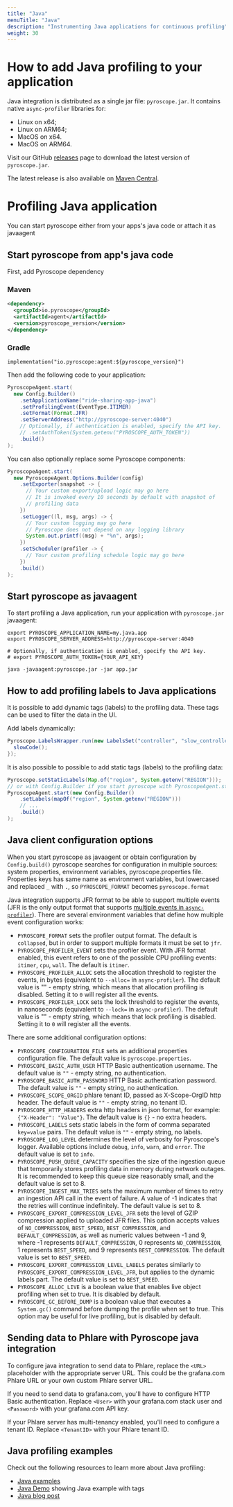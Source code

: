 ```yaml
---
title: "Java"
menuTitle: "Java"
description: "Instrumenting Java applications for continuous profiling"
weight: 30
---
```


# How to add Java profiling to your application

Java integration is distributed as a single jar file: `pyroscope.jar`. It contains native `async-profiler` libraries for:

* Linux on x64;
* Linux on ARM64;
* MacOS on x64.
* MacOS on ARM64.

Visit our GitHub [releases](https://github.com/pyroscope-io/pyroscope-java/releases) page to download the latest version of `pyroscope.jar`.

The latest release is also available on [Maven Central](https://search.maven.org/artifact/io.pyroscope/agent).

# Profiling Java application

You can start pyroscope either from your apps's java code or attach it as javaagent

## Start pyroscope from app's java code
First, add Pyroscope dependency

### Maven
```xml
<dependency>
  <groupId>io.pyroscope</groupId>
  <artifactId>agent</artifactId>
  <version>pyroscope_version</version>
</dependency>
```

### Gradle
```shell
implementation("io.pyroscope:agent:${pyroscope_version}")
```

Then add the following code to your application:
```java
PyroscopeAgent.start(
  new Config.Builder()
    .setApplicationName("ride-sharing-app-java")
    .setProfilingEvent(EventType.ITIMER)
    .setFormat(Format.JFR)
    .setServerAddress("http://pyroscope-server:4040")
    // Optionally, if authentication is enabled, specify the API key.
    // .setAuthToken(System.getenv("PYROSCOPE_AUTH_TOKEN"))
    .build()
);
```

You can also optionally replace some Pyroscope components:
```java
PyroscopeAgent.start(
  new PyroscopeAgent.Options.Builder(config)
    .setExporter(snapshot -> {
      // Your custom export/upload logic may go here
      // It is invoked every 10 seconds by default with snapshot of 
      // profiling data
    })
    .setLogger((l, msg, args) -> {
      // Your custom logging may go here
      // Pyroscope does not depend on any logging library
      System.out.printf((msg) + "%n", args);
    })
    .setScheduler(profiler -> {
      // Your custom profiling schedule logic may go here
    })
    .build()
);
```

## Start pyroscope as javaagent
To start profiling a Java application, run your application with `pyroscope.jar` javaagent:

```shell
export PYROSCOPE_APPLICATION_NAME=my.java.app
export PYROSCOPE_SERVER_ADDRESS=http://pyroscope-server:4040

# Optionally, if authentication is enabled, specify the API key.
# export PYROSCOPE_AUTH_TOKEN={YOUR_API_KEY}

java -javaagent:pyroscope.jar -jar app.jar
```

## How to add profiling labels to Java applications

It is possible to add dynamic tags (labels) to the profiling data. These tags can be used to filter the data in the UI.

Add labels dynamically:
```java
Pyroscope.LabelsWrapper.run(new LabelsSet("controller", "slow_controller"), () -> {
  slowCode();
});
```

It is also possible to possible to add static tags (labels) to the profiling data:

```java
Pyroscope.setStaticLabels(Map.of("region", System.getenv("REGION")));
// or with Config.Builder if you start pyroscope with PyroscopeAgent.start
PyroscopeAgent.start(new Config.Builder()
    .setLabels(mapOf("region", System.getenv("REGION")))
    // ...
    .build()
);
```

## Java client configuration options

When you start pyroscope as javaagent or obtain configuration by `Config.build()` pyroscope searches 
for configuration in multiple sources: system properties, environment variables, pyroscope.properties file. Properties keys has same name as environment variables, but lowercased and replaced `_` with `.`, so `PYROSCOPE_FORMAT` becomes `pyroscope.format`

Java integration supports JFR format to be able to support multiple events (JFR is the only output format that supports [multiple events in `async-profiler`](https://github.com/jvm-profiling-tools/async-profiler#multiple-events)). There are several environment variables that define how multiple event configuration works:

* `PYROSCOPE_FORMAT` sets the profiler output format. The default is `collapsed`, but in order to support multiple formats it must be set to `jfr`.
* `PYROSCOPE_PROFILER_EVENT` sets the profiler event. With JFR format enabled, this event refers to one of the possible CPU profiling events: `itimer`, `cpu`, `wall`. The default is `itimer`.
* `PYROSCOPE_PROFILER_ALLOC` sets the allocation threshold to register the events, in bytes (equivalent to `--alloc=` in `async-profiler`). The default value is "" - empty string, which means that allocation profiling is disabled. Setting it to `0` will register all the events.
* `PYROSCOPE_PROFILER_LOCK` sets the lock threshold to register the events, in nanoseconds (equivalent to `--lock=` in `async-profiler`). The default value is "" - empty string, which means that lock profiling is disabled. Setting it to `0` will register all the events.

There are some additional configuration options:

* `PYROSCOPE_CONFIGURATION_FILE` sets an additional properties configuration file. The default value is `pyroscope.properties`.
* `PYROSCOPE_BASIC_AUTH_USER` HTTP Basic authentication username. The default value is `""` - empty string, no authentication.
* `PYROSCOPE_BASIC_AUTH_PASSWORD` HTTP Basic authentication password. The default value is `""` - empty string, no authentication.
* `PYROSCOPE_SCOPE_ORGID` phlare tenant ID, passed as X-Scope-OrgID http header. The default value is `""` - empty string, no tenant ID.
* `PYROSCOPE_HTTP_HEADERS` extra http headers in json format, for example: `{"X-Header": "Value"}`. The default value is `{}` - no extra headers.
* `PYROSCOPE_LABELS` sets static labels in the form of comma separated `key=value` pairs. The default value is `""` - empty string, no labels.
* `PYROSCOPE_LOG_LEVEL` determines the level of verbosity for Pyroscope's logger. Available options include `debug`, `info`, `warn`, and `error`. The default value is set to `info`.
* `PYROSCOPE_PUSH_QUEUE_CAPACITY` specifies the size of the ingestion queue that temporarily stores profiling data in memory during network outages. It is recommended to keep this queue size reasonably small, and the default value is set to 8.
* `PYROSCOPE_INGEST_MAX_TRIES` sets the maximum number of times to retry an ingestion API call in the event of failure. A value of -1 indicates that the retries will continue indefinitely. The default value is set to 8.
* `PYROSCOPE_EXPORT_COMPRESSION_LEVEL_JFR`  sets the level of GZIP compression applied to uploaded JFR files. This option accepts values of `NO_COMPRESSION`, `BEST_SPEED`, `BEST_COMPRESSION`, and `DEFAULT_COMPRESSION`, as well as numeric values between -1 and 9, where -1 represents `DEFAULT_COMPRESSION`, 0 represents `NO_COMPRESSION`, 1 represents `BEST_SPEED`, and 9 represents `BEST_COMPRESSION`. The default value is set to `BEST_SPEED`.
* `PYROSCOPE_EXPORT_COMPRESSION_LEVEL_LABELS` perates similarly to `PYROSCOPE_EXPORT_COMPRESSION_LEVEL_JFR`, but applies to the dynamic labels part. The default value is set to `BEST_SPEED`.
* `PYROSCOPE_ALLOC_LIVE` is a boolean value that enables live object profiling when set to true. It is disabled by default.
* `PYROSCOPE_GC_BEFORE_DUMP`  is a boolean value that executes a `System.gc()` command before dumping the profile when set to true. This option may be useful for live profiling, but is disabled by default.

## Sending data to Phlare with Pyroscope java integration

To configure java integration to send data to Phlare, replace the `<URL>` placeholder with the appropriate server URL. This could be the grafana.com Phlare URL or your own custom Phlare server URL.

If you need to send data to grafana.com, you'll have to configure HTTP Basic authentication. Replace `<User>` with your grafana.com stack user and `<Password>` with your grafana.com API key.

If your Phlare server has multi-tenancy enabled, you'll need to configure a tenant ID. Replace `<TenantID>` with your Phlare tenant ID.

## Java profiling examples

Check out the following resources to learn more about Java profiling:
- [Java examples](https://github.com/grafana/pyroscope/tree/main/examples/java-jfr/rideshare)
- [Java Demo](https://demo.pyroscope.io/?query=rideshare-app-java.itimer%7B%7D) showing Java example with tags
- [Java blog post](https://github.com/grafana/pyroscope/tree/main/examples/java-jfr/rideshare#readme)